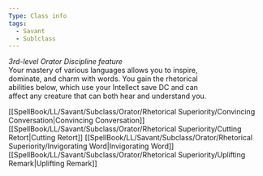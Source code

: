 ```yaml
---
Type: Class info
tags:
  - Savant
  - Sublclass
---
```

_3rd-level Orator Discipline feature_  
Your mastery of various languages allows you to inspire,  
dominate, and charm with words. You gain the rhetorical  
abilities below, which use your Intellect save DC and can  
affect any creature that can both hear and understand you.

[[SpellBook/LL/Savant/Subclass/Orator/Rhetorical Superiority/Convincing Conversation|Convincing Conversation]]
[[SpellBook/LL/Savant/Subclass/Orator/Rhetorical Superiority/Cutting Retort|Cutting Retort]]
[[SpellBook/LL/Savant/Subclass/Orator/Rhetorical Superiority/Invigorating Word|Invigorating Word]]
[[SpellBook/LL/Savant/Subclass/Orator/Rhetorical Superiority/Uplifting Remark|Uplifting Remark]]
